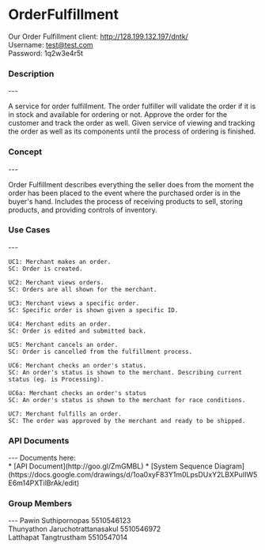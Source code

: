 OrderFulfillment
================
Our Order Fulfillment client: http://128.199.132.197/dntk/ <br>
Username: test@test.com <br>
Password: 1q2w3e4r5t <br>

<h3>Description</h3>
---

A service for order fulfillment. The order fulfiller will validate the order if it is in stock and available for ordering or not. Approve the order for the customer and track the order as well. Given service of viewing and tracking the order as well as its components until the process of ordering is finished.

<h3>Concept</h3>
---

Order Fulfillment describes everything the seller does from the moment the order has been placed to the event where the purchased order is in the buyer's hand. Includes the process of receiving products to sell, storing products, and providing controls of inventory.

<h3>Use Cases</h3>
---

```
UC1: Merchant makes an order.
SC: Order is created.
```
```
UC2: Merchant views orders.
SC: Orders are all shown for the merchant.
```
```
UC3: Merchant views a specific order.
SC: Specific order is shown given a specific ID.
```
```
UC4: Merchant edits an order.
SC: Order is edited and submitted back.
```
```
UC5: Merchant cancels an order.
SC: Order is cancelled from the fulfillment process.
```
```
UC6: Merchant checks an order's status.
SC: An order's status is shown to the merchant. Describing current status (eg. is Processing).

UC6a: Merchant checks an order's status
SC: An order's status is shown to the merchant for race conditions.
```
```
UC7: Merchant fulfills an order.
SC: The order was approved by the merchant and ready to be shipped.
```
<h3>API Documents</h3>
---
Documents here:<br>
* [API Document](http://goo.gl/ZmGMBL)
* [System Sequence Diagram] (https://docs.google.com/drawings/d/1oa0xyF83Y1m0LpsDUxY2LBXPuIIW5E6m14PXTilBrAk/edit)

<h3>Group Members</h3>
---
Pawin Suthipornopas 5510546123 <br>
Thunyathon Jaruchotrattanasakul 5510546972 <br>
Latthapat Tangtrustham 5510547014
